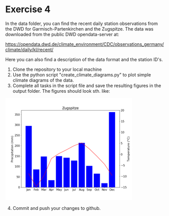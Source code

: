 # Exercise 4

In the data folder, you can find the recent daily station observations from the DWD for Garmisch-Partenkirchen and the Zugspitze. The data was downloaded from the public DWD opendata-server at:

https://opendata.dwd.de/climate_environment/CDC/observations_germany/climate/daily/kl/recent/

Here you can also find a description of the data format and the station ID's.

1. Clone the repository to your local machine
2. Use the python script "create_climate_diagrams.py" to plot simple climate diagrams of the data.
3. Complete all tasks in the script file and save the resulting figures in the output folder. The figures should look sth. like:

![](bsp_output.png)

4. Commit and push your changes to github.
